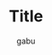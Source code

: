 ---
layout: post
title: Title
description: Description
author: gabu
categories: []
# image: assets/images/post/image
featured: false
---